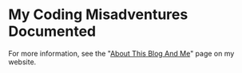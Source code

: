 # My Coding Misadventures Documented

For more information, see the "[About This Blog And Me](http://henrikbn.dk/about/)" page on my website.
